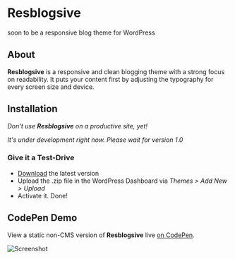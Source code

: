 # Resblogsive

soon to be a responsive blog theme for WordPress

## About

**Resblogsive** is a responsive and clean blogging theme with a strong focus on readability. It puts your content first by adjusting the typography for every screen size and device.

## Installation

*Don't use **Resblogsive** on a productive site, yet!*

*It's under development right now. Please wait for version 1.0*

### Give it a Test-Drive

- [Download](https://github.com/reimersjan/resblogsive/releases) the latest version
- Upload the .zip file in the WordPress Dashboard via *Themes > Add New > Upload*
- Activate it. Done! 

## CodePen Demo

View a static non-CMS version of **Resblogsive** live [on CodePen](http://codepen.io/janreimers/pen/gzctw).

![Screenshot](http://f.cl.ly/items/1V1p1s2Y1X2J252V3L0t/Bildschirmfoto%202013-08-30%20um%2009.11.48.png)